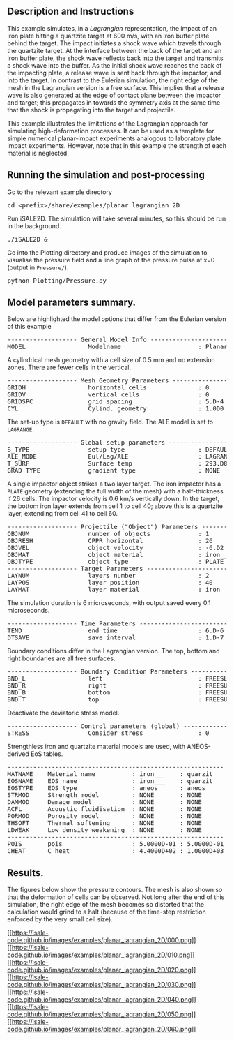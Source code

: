 ## Description and Instructions

This example simulates, in a *Lagrangian* representation, the impact of an iron plate hitting a quartzite target at 600 m/s, with an iron buffer plate behind the target. The impact initiates a shock wave which travels through the quartzite target. At the interface between the back of the target and an iron buffer plate, the shock wave reflects back into the target and transmits a shock wave into the buffer. As the initial shock wave reaches the back of the impacting plate, a release wave is sent back through the impactor, and into the target. In contrast to the Eulerian simulation, the right edge of the mesh in the Lagrangian version is a free surface. This implies that a release wave is also generated at the edge of contact plane between the impactor and target; this propagates in towards the symmetry axis at the same time that the shock is propagating into the target and projectile.

This example illustrates the limitations of the Lagrangian approach for simulating high-deformation processes. It can be used as a template for simple numerical planar-impact experiments analogous to laboratory plate impact experiments. However, note that in this example the strength of each material is neglected.

## Running the simulation and post-processing

Go to the relevant example directory
<pre>
cd &lt;prefix&gt;/share/examples/planar_lagrangian_2D
</pre>

Run iSALE2D.  The simulation will take several minutes, so this should be run in the background.
<pre>
./iSALE2D &
</pre>

Go into the Plotting directory and produce images of the simulation to visualise the pressure field and a line graph of the pressure pulse at x=0 (output in `Pressure/`).
<pre>
python Plotting/Pressure.py
</pre>

## Model parameters summary.

Below are highlighted the model options that differ from the Eulerian version of this example

<pre>
------------------- General Model Info ---------------------------------
MODEL                 Modelname                     : Planar-Lagrangian
</pre>

A cylindrical mesh geometry with a cell size of 0.5 mm and no extension zones. There are fewer cells in the vertical.

<pre>
------------------- Mesh Geometry Parameters ---------------------------
GRIDH                 horizontal cells              : 0           : 100         : 0
GRIDV                 vertical cells                : 0           : 110         : 0
GRIDSPC               grid spacing                  : 5.D-4
CYL                   Cylind. geometry              : 1.0D0
</pre>

The set-up type is `DEFAULT` with no gravity field. The ALE model is set to `LAGRANGE`.

<pre>
------------------- Global setup parameters -----------------------------
S_TYPE                setup type                    : DEFAULT
ALE_MODE              Eul/Lag/ALE                   : LAGRANGE
T_SURF                Surface temp                  : 293.D0
GRAD_TYPE             gradient type                 : NONE
</pre>

A single impactor object strikes a two layer target.  The iron impactor has a `PLATE` geometry (extending the full width of the mesh) with a half-thickness if 26 cells.
The impactor velocity is 0.6 km/s vertically down.  In the target, the bottom iron layer extends from cell 1 to  cell 40; above this is a quartzite layer, extending from cell 41 to cell 60. 

<pre>
------------------- Projectile ("Object") Parameters --------------------
OBJNUM                number of objects             : 1
OBJRESH               CPPR horizontal               : 26
OBJVEL                object velocity               : -6.D2
OBJMAT                object material               : iron___
OBJTYPE               object type                   : PLATE
------------------- Target Parameters ----------------------------------
LAYNUM                layers number                 : 2
LAYPOS                layer position                : 40          : 60
LAYMAT                layer material                : iron___     : quarzit
</pre>

The simulation duration is 6 microseconds, with output saved every 0.1 microseconds.

<pre>
------------------- Time Parameters ------------------------------------
TEND                  end time                      : 6.D-6
DTSAVE                save interval                 : 1.D-7
</pre>

Boundary conditions differ in the Lagrangian version. The top, bottom and right boundaries are all free surfaces.

<pre>
------------------- Boundary Condition Parameters ----------------------
BND_L                 left                          : FREESLIP
BND_R                 right                         : FREESURFACE
BND_B                 bottom                        : FREESURFACE
BND_T                 top                           : FREESURFACE
</pre>

Deactivate the deviatoric stress model.

<pre>
------------------- Control parameters (global) ------------------------
STRESS                Consider stress               : 0
</pre>

Strengthless iron and quartzite material models are used, with ANEOS-derived EoS tables.

<pre>
-----------------------------------------------------------
MATNAME    Material name          : iron___    : quarzit
EOSNAME    EOS name               : iron___    : quarzit
EOSTYPE    EOS type               : aneos      : aneos
STRMOD     Strength model         : NONE       : NONE
DAMMOD     Damage model           : NONE       : NONE
ACFL       Acoustic fluidisation  : NONE       : NONE
PORMOD     Porosity model         : NONE       : NONE
THSOFT     Thermal softening      : NONE       : NONE
LDWEAK     Low density weakening  : NONE       : NONE
-----------------------------------------------------------
POIS       pois                   : 5.0000D-01 : 5.0000D-01
CHEAT      C_heat                 : 4.4000D+02 : 1.0000D+03
</pre>

## Results.

The figures below show the pressure contours. The mesh is also shown so that the deformation of cells can be observed. Not long after the end of this simulation, the right edge of the mesh becomes so distorted that the calculation would grind to a halt (because of the time-step restriction enforced by the very small cell size).

[[https://isale-code.github.io/images/examples/planar_lagrangian_2D/000.png]]
[[https://isale-code.github.io/images/examples/planar_lagrangian_2D/010.png]]
[[https://isale-code.github.io/images/examples/planar_lagrangian_2D/020.png]]
[[https://isale-code.github.io/images/examples/planar_lagrangian_2D/030.png]]
[[https://isale-code.github.io/images/examples/planar_lagrangian_2D/040.png]]
[[https://isale-code.github.io/images/examples/planar_lagrangian_2D/050.png]]
[[https://isale-code.github.io/images/examples/planar_lagrangian_2D/060.png]]